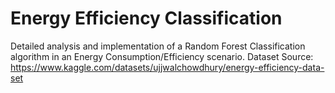 # Energy Efficiency Classification
 Detailed analysis and implementation of a Random Forest Classification algorithm in an Energy Consumption/Efficiency scenario.
	Dataset Source: https://www.kaggle.com/datasets/ujjwalchowdhury/energy-efficiency-data-set
